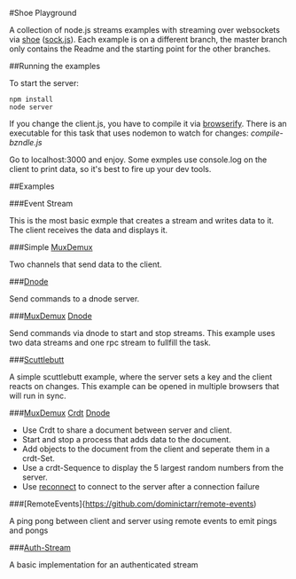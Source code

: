 #Shoe Playground

A collection of node.js streams examples with streaming over websockets via
[shoe](https://github.com/substack/shoe) ([sock.js](https://github.com/so)). Each example is on a different branch, the master branch only contains the Readme and the starting point for the other branches.

##Running the examples

To start the server:

```
npm install
node server
```

If you change the client.js, you have to compile it via [browserify](https://github.com/substack/node-browserify). There is an executable for this task that uses nodemon to watch for changes:
_compile-bzndle.js_

Go to localhost:3000 and enjoy. Some exmples use console.log on the client to
print data, so it's best to fire up your dev tools.

##Examples

###Event Stream

This is the most basic exmple that creates a stream and writes data to it. The
client receives the data and displays it.

###Simple [MuxDemux](https://github.com/dominictarr/mux-demux)

Two channels that send data to the client.

###[Dnode](https://github.com/substack/dnode)

Send commands to a dnode server.

###[MuxDemux](https://github.com/dominictarr/mux-demux) [Dnode](https://github.com/substack/dnode)

Send commands via dnode to start and stop streams. This example uses two data
streams and one rpc stream to fullfill the task.

###[Scuttlebutt](https://github.com/dominictarr/scuttlebutt)

A simple scuttlebutt example, where the server sets a key and the client reacts on changes. This example can be opened in multiple browsers that will run in sync.

###[MuxDemux](https://github.com/dominictarr/mux-demux) [Crdt](https://github.com/dominictarr/crdt) [Dnode](https://github.com/substack/dnode)

- Use Crdt to share a document between server and client. 
- Start and stop a process that adds data to the document. 
- Add objects to the document from the client and seperate them in a crdt-Set. 
- Use a crdt-Sequence to display the 5 largest random numbers from the server.
- Use [reconnect](https://github.com/dominictarr/reconnect) to connect to the server after a connection failure

###[RemoteEvents]{https://github.com/dominictarr/remote-events)

A ping pong between client and server using remote events to emit pings and
pongs

###[Auth-Stream](https://github.com/Raynos/auth-stream)

A basic implementation for an authenticated stream
